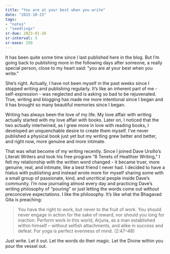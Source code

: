 ```yaml
---
title: "You are at your best when you write"
date: "2015-10-23"
tags:
- "notes"
- "seedlings"
sr-due: 2023-01-26
sr-interval: 3
sr-ease: 250
---
```


It has been quite some time since I last published here in the blog. But I’m going back to publishing more in the following days after someone, a really special person, close to my heart said: “you are at your best when you write."

She’s right. Actually, I have not been myself in the past weeks since I stopped writing and publishing regularly. It’s like an inherent part of me - self-expression - was neglected and is asking so bad to be rejuvenated. True, writing and blogging has made me more intentional since I began and it has brought so many beautiful memories since I began.

Writing has always been the love of my life. My love affair with writing actually started with my love affair with books. Later on, I noticed that the two actually intertwined, as I grew more in love with reading books, I developed an unquenchable desire to create them myself. I’ve never published a physical book just yet but my writing grew better and better, and right now, more genuine and more intimate.

That was what become of my writing recently. Since I joined Dave Ursillo’s Literati Writers and took his free program “8 Tenets of Healthier Writing,” I felt my relationship with the written word changed - it became truer, more genuine, real, and intimate, like a best friend I never had. I decided to have a hiatus with publishing and instead wrote more for myself sharing some with a small group of passionate, kind, and uncritical people inside Dave’s community. I’m now journaling almost every day and practicing Dave’s writing philosophy of “pouring” or just letting the words come out without preconceive expectations. I like the philosophy. It’s like what the Bhagavad Gita is preaching:

>You have the right to work, but never to the fruit of work. You should never engage in action for the sake of reward, nor should you long for inaction. Perform work in this world, Arjuna, as a man established within himself – without selfish attachments, and alike in success and defeat. For yoga is perfect evenness of mind. (2:47–48)

Just write. Let it out. Let the words do their magic. Let the Divine within you pour the vessel out.
